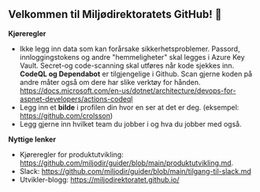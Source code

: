 ## Velkommen til Miljødirektoratets GitHub! 👋

<b>Kjøreregler</b>

- Ikke legg inn data som kan forårsake sikkerhetsproblemer. Passord, innloggingstokens og andre "hemmeligheter" skal legges i Azure Key Vault. Secret-og code-scanning skal utføres når kode sjekkes inn. <b>CodeQL og Dependabot</b> er tilgjengelige i Github. Scan gjerne koden på andre måter også om dere har slike verktøy for hånden. https://docs.microsoft.com/en-us/dotnet/architecture/devops-for-aspnet-developers/actions-codeql
- Legg inn et <b>bilde</b> i profilen din hvor en ser at det er deg. (eksempel: https://github.com/crolsson)
- Legg gjerne inn hvilket team du jobber i og hva du jobber med også. 

<b>Nyttige lenker</b>

-	Kjøreregler for produktutvikling: https://github.com/miljodir/guider/blob/main/produktutvikling.md.
-	Slack: https://github.com/miljodir/guider/blob/main/tilgang-til-slack.md
- Utvikler-blogg: https://miljodirektoratet.github.io/
